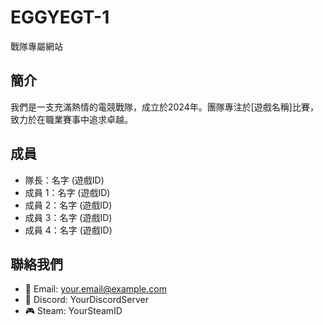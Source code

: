 # EGGYEGT-1
戰隊專屬網站

## 簡介
我們是一支充滿熱情的電競戰隊，成立於2024年。團隊專注於[遊戲名稱]比賽，致力於在職業賽事中追求卓越。

## 成員
- 隊長：名字 (遊戲ID)
- 成員 1：名字 (遊戲ID)
- 成員 2：名字 (遊戲ID)
- 成員 3：名字 (遊戲ID)
- 成員 4：名字 (遊戲ID)

## 聯絡我們
- 📧 Email: your.email@example.com
- 📱 Discord: YourDiscordServer
- 🎮 Steam: YourSteamID
